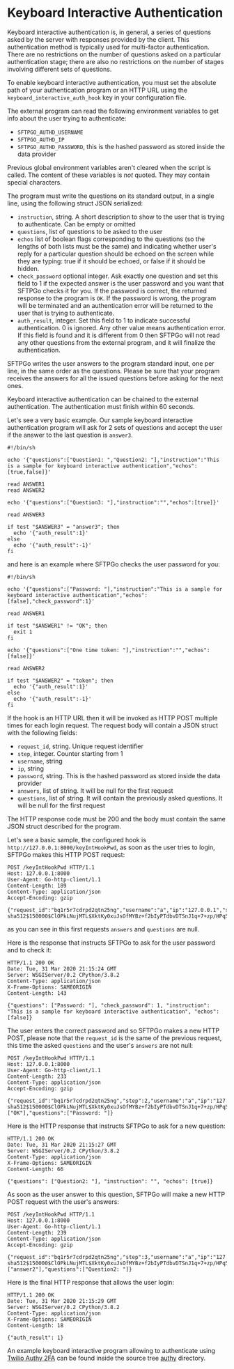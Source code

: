 # Keyboard Interactive Authentication

Keyboard interactive authentication is, in general, a series of questions asked by the server with responses provided by the client.
This authentication method is typically used for multi-factor authentication.
There are no restrictions on the number of questions asked on a particular authentication stage; there are also no restrictions on the number of stages involving different sets of questions.

To enable keyboard interactive authentication, you must set the absolute path of your authentication program or an HTTP URL using the  `keyboard_interactive_auth_hook` key in your configuration file.

The external program can read the following environment variables to get info about the user trying to authenticate:

- `SFTPGO_AUTHD_USERNAME`
- `SFTPGO_AUTHD_IP`
- `SFTPGO_AUTHD_PASSWORD`, this is the hashed password as stored inside the data provider

Previous global environment variables aren't cleared when the script is called. The content of these variables is _not_ quoted. They may contain special characters.

The program must write the questions on its standard output, in a single line, using the following struct JSON serialized:

- `instruction`, string. A short description to show to the user that is trying to authenticate. Can be empty or omitted
- `questions`, list of questions to be asked to the user
- `echos` list of boolean flags corresponding to the questions (so the lengths of both lists must be the same) and indicating whether user's reply for a particular question should be echoed on the screen while they are typing: true if it should be echoed, or false if it should be hidden.
- `check_password` optional integer. Ask exactly one question and set this field to 1 if the expected answer is the user password and you want that SFTPGo checks it for you. If the password is correct, the returned response to the program is `OK`. If the password is wrong, the program will be terminated and an authentication error will be returned to the user that is trying to authenticate.
- `auth_result`, integer. Set this field to 1 to indicate successful authentication. 0 is ignored. Any other value means authentication error. If this field is found and it is different from 0 then SFTPGo will not read any other questions from the external program, and it will finalize the authentication.

SFTPGo writes the user answers to the program standard input, one per line, in the same order as the questions.
Please be sure that your program receives the answers for all the issued questions before asking for the next ones.

Keyboard interactive authentication can be chained to the external authentication.
The authentication must finish within 60 seconds.

Let's see a very basic example. Our sample keyboard interactive authentication program will ask for 2 sets of questions and accept the user if the answer to the last question is `answer3`.

```shell
#!/bin/sh

echo '{"questions":["Question1: ","Question2: "],"instruction":"This is a sample for keyboard interactive authentication","echos":[true,false]}'

read ANSWER1
read ANSWER2

echo '{"questions":["Question3: "],"instruction":"","echos":[true]}'

read ANSWER3

if test "$ANSWER3" = "answer3"; then
  echo '{"auth_result":1}'
else
  echo '{"auth_result":-1}'
fi
```

and here is an example where SFTPGo checks the user password for you:

```shell
#!/bin/sh

echo '{"questions":["Password: "],"instruction":"This is a sample for keyboard interactive authentication","echos":[false],"check_password":1}'

read ANSWER1

if test "$ANSWER1" != "OK"; then
  exit 1
fi

echo '{"questions":["One time token: "],"instruction":"","echos":[false]}'

read ANSWER2

if test "$ANSWER2" = "token"; then
  echo '{"auth_result":1}'
else
  echo '{"auth_result":-1}'
fi
```

If the hook is an HTTP URL then it will be invoked as HTTP POST multiple times for each login request.
The request body will contain a JSON struct with the following fields:

- `request_id`, string. Unique request identifier
- `step`, integer. Counter starting from 1
- `username`, string
- `ip`, string
- `password`, string. This is the hashed password as stored inside the data provider
- `answers`, list of string. It will be null for the first request
- `questions`, list of string. It will contain the previously asked questions. It will be null for the first request

The HTTP response code must be 200 and the body must contain the same JSON struct described for the program.

Let's see a basic sample, the configured hook is `http://127.0.0.1:8000/keyIntHookPwd`, as soon as the user tries to login, SFTPGo makes this HTTP POST request:

```shell
POST /keyIntHookPwd HTTP/1.1
Host: 127.0.0.1:8000
User-Agent: Go-http-client/1.1
Content-Length: 189
Content-Type: application/json
Accept-Encoding: gzip

{"request_id":"bq1r5r7cdrpd2qtn25ng","username":"a","ip":"127.0.0.1","step":1,"password":"$pbkdf2-sha512$150000$ClOPkLNujMTL$XktKy0xuJsOfMYBz+f2bIyPTdbvDTSnJ1q+7+zp/HPq5Qojwp6kcpSIiVHiwvbi8P6HFXI/D3UJv9BLcnQFqPA=="}
```

as you can see in this first requests `answers` and `questions` are null.

Here is the response that instructs SFTPGo to ask for the user password and to check it:

```shell
HTTP/1.1 200 OK
Date: Tue, 31 Mar 2020 21:15:24 GMT
Server: WSGIServer/0.2 CPython/3.8.2
Content-Type: application/json
X-Frame-Options: SAMEORIGIN
Content-Length: 143

{"questions": ["Password: "], "check_password": 1, "instruction": "This is a sample for keyboard interactive authentication", "echos": [false]}
```

The user enters the correct password and so SFTPGo makes a new HTTP POST, please note that the `request_id` is the same of the previous request, this time the asked `questions` and the user's `answers` are not null:

```shell
POST /keyIntHookPwd HTTP/1.1
Host: 127.0.0.1:8000
User-Agent: Go-http-client/1.1
Content-Length: 233
Content-Type: application/json
Accept-Encoding: gzip

{"request_id":"bq1r5r7cdrpd2qtn25ng","step":2,"username":"a","ip":"127.0.0.1","password":"$pbkdf2-sha512$150000$ClOPkLNujMTL$XktKy0xuJsOfMYBz+f2bIyPTdbvDTSnJ1q+7+zp/HPq5Qojwp6kcpSIiVHiwvbi8P6HFXI/D3UJv9BLcnQFqPA==","answers":["OK"],"questions":["Password: "]}
```

Here is the HTTP response that instructs SFTPGo to ask for a new question:

```shell
HTTP/1.1 200 OK
Date: Tue, 31 Mar 2020 21:15:27 GMT
Server: WSGIServer/0.2 CPython/3.8.2
Content-Type: application/json
X-Frame-Options: SAMEORIGIN
Content-Length: 66

{"questions": ["Question2: "], "instruction": "", "echos": [true]}
```

As soon as the user answer to this question, SFTPGo will make a new HTTP POST request with the user's answers:

```shell
POST /keyIntHookPwd HTTP/1.1
Host: 127.0.0.1:8000
User-Agent: Go-http-client/1.1
Content-Length: 239
Content-Type: application/json
Accept-Encoding: gzip

{"request_id":"bq1r5r7cdrpd2qtn25ng","step":3,"username":"a","ip":"127.0.0.1","password":"$pbkdf2-sha512$150000$ClOPkLNujMTL$XktKy0xuJsOfMYBz+f2bIyPTdbvDTSnJ1q+7+zp/HPq5Qojwp6kcpSIiVHiwvbi8P6HFXI/D3UJv9BLcnQFqPA==","answers":["answer2"],"questions":["Question2: "]}
```

Here is the final HTTP response that allows the user login:

```shell
HTTP/1.1 200 OK
Date: Tue, 31 Mar 2020 21:15:29 GMT
Server: WSGIServer/0.2 CPython/3.8.2
Content-Type: application/json
X-Frame-Options: SAMEORIGIN
Content-Length: 18

{"auth_result": 1}
```

An example keyboard interactive program allowing to authenticate using [Twilio Authy 2FA](https://www.twilio.com/docs/authy) can be found inside the source tree [authy](../examples/OTP/authy) directory.
